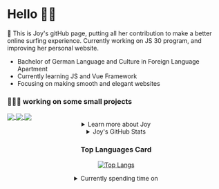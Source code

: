 # Hello 👋🏻

🤡 This is Joy's gitHub page, putting all her contribution to make a better online surfing experience. Currently working on JS 30 program, and improving her personal website.

- Bachelor of German Language and Culture in Foreign Language Apartment
- Currently learning JS and Vue Framework
- Focusing on making smooth and elegant websites

### 👩🏻‍💻 working on some small projects

<a href="https://github.com/Joy-port/todolist" target="_blank">
  <img align="center" src="https://github-readme-stats.vercel.app/api/pin/?username=Joy-port&repo=todolist&theme=ayu-mirage" />
</a>
<a href="https://github.com/Joy-port/week6-exhibinection" target="_blank">
  <img align="center" src="https://github-readme-stats.vercel.app/api/pin/?username=Joy-port&repo=week6-exhibinection&theme=ayu-mirage" />
</a>
<a href="https://github.com/Joy-port/week8-doyoga" target="_blank">
  <img align="center" src="https://github-readme-stats.vercel.app/api/pin/?username=Joy-port&repo=week8-doyoga&theme=ayu-mirage" />
</a>
<div align="center">

<details>
<summary>Learn more about Joy</summary>
</br>

<!-- TODO-IST:START -->
🏆  200 Karma Points           
🌸  Completed 2 tasks today           
✅  Completed 2 tasks so far           
⏳  Longest streak is 0 days
<!-- TODO-IST:END -->

</details>


<details>
<summary>Joy's GitHub Stats</summary>
</br>
<p align="center"> <img src="https://github-readme-stats.vercel.app/api?username=Joy-port&count_private=true&show_icons=true&theme=ayu-mirage" alt="joy port" />
</details>

### Top Languages Card

[![Top Langs](https://github-readme-stats.vercel.app/api/top-langs/?username=Joy-port&layout=compact&langs_count=4&theme=ayu-mirage)](https://github.com/Joy-port/github-readme-stats)
</details>

<details>
<summary>Currently spending time on</summary>

<!--START_SECTION:waka-->
```text
No Activity tracked this Week
```
<!--END_SECTION:waka-->

</details>